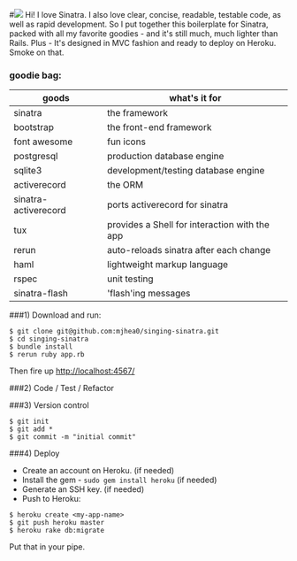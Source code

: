#<img src="http://content.screencast.com/users/Mike_Extentech/folders/Jing/media/2b858113-87f8-43a6-b38c-3b5fe5f7f5e9/00000161.png"/>
Hi! I love Sinatra. I also love clear, concise, readable, testable code, as well as rapid development. So I put together this boilerplate for Sinatra, packed with all my favorite goodies - and it's still much, much lighter than Rails. Plus - It's designed in MVC fashion and ready to deploy on Heroku. Smoke on that.</h4>

### goodie bag:

| goods             | what's it for |
| ----------------- |---------------|
| sinatra           | the framework |
| bootstrap         | the front-end framework     |
| font awesome      | fun icons      |
| postgresql        | production database engine |
| sqlite3           | development/testing database engine
| activerecord      | the ORM |
| sinatra-activerecord | ports activerecord for sinatra |
| tux               | provides a Shell for interaction with the app | 
| rerun             | auto-reloads sinatra after each change |
| haml              | lightweight markup language |
| rspec             | unit testing | 
| sinatra-flash     | 'flash'ing messages |

###1) Download and run:

```
$ git clone git@github.com:mjhea0/singing-sinatra.git
$ cd singing-sinatra
$ bundle install              
$ rerun ruby app.rb
```
Then fire up [http://localhost:4567/](http://localhost:4567/)

###2) Code / Test / Refactor

###3) Version control 

```
$ git init
$ git add *
$ git commit -m "initial commit"
```

###4) Deploy

- Create an account on Heroku. (if needed)
- Install the gem - `sudo gem install heroku` (if needed)
- Generate an SSH key. (if needed)
- Push to Heroku:

```
$ heroku create <my-app-name>
$ git push heroku master
$ heroku rake db:migrate
```

Put that in your pipe.
